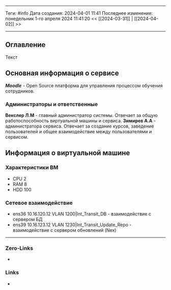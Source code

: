 ___
Теги: #info
Дата создания: 2024-04-01 11:41 
Последнее изменение: понедельник 1-го апреля 2024 11:41:20
<< [[2024-03-31]] | [[2024-04-02]] >> 
___
## Оглавление

Текст


## Основная информация о сервисе

**_Moodle_** - Open Source платформа для управления процессом обучения сотрудников.

### Администраторы и ответственные 

**Векслер Л.М** -  главный администратор системы. Отвечает за общую работоспособность виртуальной машины и сервиса.
**Зимирев А.А** - администратора сервиса. Отвечает за создание курсов, заведение пользователей и общее взаимодействие между пользователями и сервисом.

## Информация о виртуальной машине

### Характеристики ВМ

- CPU 2
- RAM 8
- HDD 100

### Сетевое взаимодействие

- ens36 10.16.120.12 VLAN 1200|Int_Transit_DB - взаимодействие с сервером БД
- ens39 10.16.123.12 VLAN 1230|Int_Transit_Update_Repo - взаимодействие с сервером обновлений (Nex)
___
### Zero-Links
- 

### Links
- 
